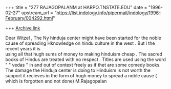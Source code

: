 +++
title = "277 RAJAGOPALANM at HARPO.TNSTATE.EDU"
date = "1996-02-27"
upstream_url = "https://list.indology.info/pipermail/indology/1996-February/004292.html"

+++
[Archive link](https://list.indology.info/pipermail/indology/1996-February/004292.html)

Dear Witzel ,
The Ny hinduja center might have been started for the noble cause of spreading Hknowledge on hindu culture in the west . But i the recent years it is   
using all that hugh sums of money to making hinduism cheap . The sacred
books  of Hindus are treated with no respect . Titles are used using the word " 
" vedas " in and out of context freely as if  thet are some comedy books.
The damage the Hinduja center is doing to Hinduism is not worth the support it
recieves in the form of hugh money to spread a noble cause ( which is
forgotten and not done)    M.Rajagopalan 




